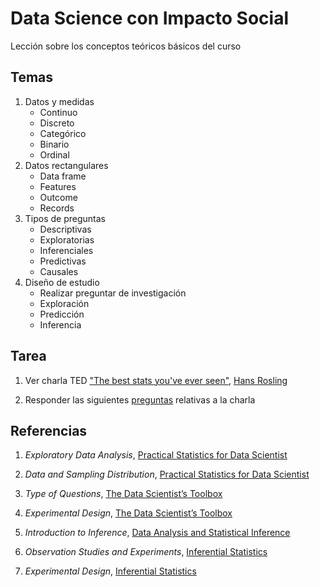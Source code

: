 # Data Science con Impacto Social

Lección sobre los conceptos teóricos básicos del curso

## Temas

1. Datos y medidas
	+ Continuo
	+ Discreto
	+ Categórico
	+ Binario
	+ Ordinal
2. Datos rectangulares
	+ Data frame
	+ Features
	+ Outcome
	+ Records
3. Tipos de preguntas
	+ Descriptivas
	+ Exploratorias
	+ Inferenciales
	+ Predictivas
	+ Causales
4. Diseño de estudio
	+ Realizar preguntar de investigación
	+ Exploración
	+ Predicción
	+ Inferencia

## Tarea

1. Ver charla TED ["The best stats you've ever seen"](https://www.ted.com/talks/hans_rosling_shows_the_best_stats_you_ve_ever_seen), [Hans Rosling](https://en.wikipedia.org/wiki/Hans_Rosling)

2. Responder las siguientes [preguntas]() relativas a la charla

## Referencias

1. _Exploratory Data Analysis_, [Practical Statistics for Data Scientist](https://www.amazon.com/Practical-Statistics-Data-Scientists-Essential/dp/1491952962)

2. _Data and Sampling Distribution_, [Practical Statistics for Data Scientist](https://www.amazon.com/Practical-Statistics-Data-Scientists-Essential/dp/1491952962)

2. _Type of Questions_, [The Data Scientist’s Toolbox](https://github.com/DataScienceSpecialization/courses/blob/master/01_DataScientistToolbox/03_01_typesOfQuestions/index.md)

3. _Experimental Design_, [The Data Scientist’s Toolbox](https://github.com/DataScienceSpecialization/courses/blob/master/01_DataScientistToolbox/03_04_experimentalDesign/index.Rmd)

4. _Introduction to Inference_, [Data Analysis and Statistical Inference](https://www.dropbox.com/s/7rgna7g7alcklir/lecture_slides-unit1_part3_1_sim_inference.pdf?dl=0)

5. _Observation Studies and Experiments_, [Inferential Statistics](https://www.dropbox.com/s/a42e4owsvynvjrb/lecture_slides-unit1_part1_2_obs_study_exp.pdf?dl=0)

6. _Experimental Design_, [Inferential Statistics](https://www.dropbox.com/s/b5gq2ynmkb3p65a/lecture_slides-unit1_part1_4_exp_design.pdf?dl=0)